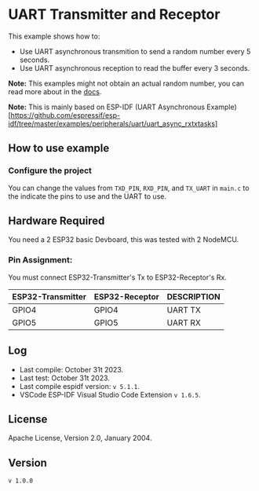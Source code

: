 # UART Transmitter and Receptor

This example shows how to:
* Use UART asynchronous transmition to send a random number every 5 seconds.
* Use UART asynchronous reception to read the buffer every 3 seconds.


**Note:** This examples might not obtain an actual random number, you can read more about in the [docs](https://docs.espressif.com/projects/esp-idf/en/v5.1.1/esp32/api-reference/system/random.html).

**Note:** This is mainly based on ESP-IDF (UART Asynchronous Example)[https://github.com/espressif/esp-idf/tree/master/examples/peripherals/uart/uart_async_rxtxtasks]

## How to use example

### Configure the project

You can change the values from `TXD_PIN`, `RXD_PIN`, and `TX_UART` in `main.c` to the indicate the pins to use and the UART to use.


## Hardware Required

You need a 2 ESP32 basic Devboard, this was tested with 2 NodeMCU.

### Pin Assignment:

You must connect ESP32-Transmitter's Tx to ESP32-Receptor's Rx.

| ESP32-Transmitter | ESP32-Receptor | DESCRIPTION |
| ----------------- | -------------- | ----------- |
| GPIO4             | GPIO4          | UART TX     | 
| GPIO5             | GPIO5          | UART RX     |

## Log

* Last compile: October 31t 2023.
* Last test: October 31t 2023.
* Last compile espidf version: `v 5.1.1`.
* VSCode ESP-IDF Visual Studio Code Extension `v 1.6.5`.


## License

Apache License, Version 2.0, January 2004.

## Version

`v 1.0.0`
